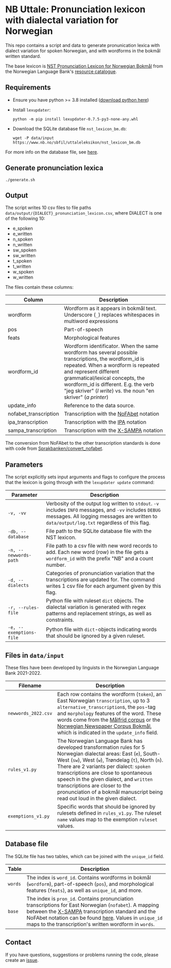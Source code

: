 # NB Uttale: Pronunciation lexicon with dialectal variation for Norwegian

This repo contains a script and data to generate pronunication lexica with dialect variation for spoken Norwegian, and with wordforms in the bokmål written standard.

The base lexicon is [NST Pronunciation Lexicon for Norwegian Bokmål](https://www.nb.no/sprakbanken/en/resource-catalogue/oai-nb-no-sbr-23/) from the Norwegian Language Bank's [resource catalogue](https://www.nb.no/sprakbanken/en/resource-catalogue/).

## Requirements

- Ensure you have python >= 3.8 installed ([download python here](https://www.python.org/downloads/))

- Install `lexupdater`:

    ```shell
    python -m pip install lexupdater-0.7.5-py3-none-any.whl
    ```

- Download the SQLite database file `nst_lexicon_bm.db`:

    ```shell
    wget -P data/input https://www.nb.no/sbfil/uttaleleksikon/nst_lexicon_bm.db
    ```

For more info on the database file, see [here](#database-file).

## Generate pronunciation lexica

``` shell
./generate.sh
```

## Output

The script writes 10 csv files to file paths `data/output/{DIALECT}_pronunciation_lexicon.csv`, where DIALECT is one of the following 10:

- e_spoken
- e_written
- n_spoken
- n_written
- sw_spoken
- sw_written
- t_spoken
- t_written
- w_spoken
- w_written

The files contain these columns:

| Column | Description |
| --- | --- |
| wordform | Wordform as it appears in bokmål text. Underscore (`_`) replaces whitespaces in multiword expressions |
| pos | Part-of-speech |
| feats | Morphological features |
| wordform_id | Wordform identificator. When the same wordform has several possible transcriptions, the wordform_id is repeated. When a wordform is repeated and represent different grammatical/lexical concepts, the wordform_id is different. E.g. the verb "jeg skriver" (_I write_) vs. the noun "en skriver" (_a printer_) |
| update_info | Reference to the data source. |
| nofabet_transcription | Transcription with the [NoFAbet](https://github.com/peresolb/g2p-no#transcription-standard)  notation |
| ipa_transcription | Transcription with the [IPA](https://en.wikipedia.org/wiki/International_Phonetic_Alphabet) notation |
| sampa_transcription | Transcription with the [X-SAMPA](https://en.wikipedia.org/wiki/X-SAMPA) notation |

The conversion from NoFAbet to the other transcription standards is done with code from [Sprakbanken/convert_nofabet](https://github.com/Sprakbanken/convert_nofabet).

## Parameters

The script explicitly sets input arguments and flags to configure the process that the lexicon is going through with the `lexupdater update` command:

Parameter | Description
--- | ---
`-v, -vv` | Verbosity of the output log written to `stdout`. `-v` includes `INFO` messages, and `-vv` includes `DEBUG` messages. All logging messages are written to `data/output/log.txt` regardless of this flag.
`-db, --database` |  File path to the SQLite database file with the NST lexicon.
`-n, --newwords-path` | File path to a csv file with new word records to add. Each new word (row) in the file gets a `wordform_id` with the prefix "NB" and a count number.
`-d, --dialects` | Categories of pronunciation variation that the transcriptions are updated for. The command writes 1 csv file for each argument given by this flag.
`-r, --rules-file` | Python file with ruleset `dict` objects. The dialectal variation is generated with regex patterns and replacement strings, as well as constraints.
`-e, --exemptions-file` | Python file with `dict`-objects indicating words that should be ignored by a given ruleset.


## Files in `data/input`

These files have been developed by linguists in the Norwegian Language Bank 2021-2022.

Filename | Description
--- | ---
`newwords_2022.csv` | Each row contains the wordform (`token`), an East Norwegian `transcription`, up to 3 `alternative_transcription`s, the `pos`-tag and `morphology` features of the word. These words come from the [Målfrid corpus](https://www.nb.no/sprakbanken/en/resource-catalogue/oai-nb-no-sbr-69/) or the [Norwegian Newspaper Corpus Bokmål](https://www.nb.no/sprakbanken/en/resource-catalogue/oai-clarino-uib-no-avis-plain/), which is indicated in the `update_info` field.
`rules_v1.py` | The Norwegian Language Bank has developed transformation rules for 5 Norwegian dialectal areas: East (`e`), South-West (`sw`), West (`w`), Trøndelag (`t`), North (`n`). There are 2 variants per dialect: `spoken` transcriptions are close to spontaneous speech in the given dialect, and `written` transcriptions are closer to the pronunciation of a bokmål manuscript being read out loud in the given dialect.
`exemptions_v1.py` | Specific words that should be ignored by rulesets defined in `rules_v1.py`. The ruleset `name` values map to the exemption `ruleset` values.

## Database file

The SQLite file has two tables, which can be joined with the `unique_id` field.

Table | Description
--- | ---
`words` | The index is `word_id`. Contains wordforms in bokmål (`wordform`), part-of-speech (`pos`), and morphological features (`feats`), as well as `unique_id`, and more.
`base` | The index is `pron_id`. Contains pronunciation transcriptions for East Norwegian (`nofabet`). A mapping between the [X-SAMPA](https://en.wikipedia.org/wiki/X-SAMPA) transcription standard and the NoFAbet notation can be found [here](https://www.nb.no/sbfil/verktoy/nofa/NoFA-en-1_0.pdf). Values in `unique_id` maps to the transcription's written wordform in `words`.

## Contact

If you have questions, suggestions or problems running the code, please create an [issue](https://github.com/Sprakbanken/nb_uttale/issues).
